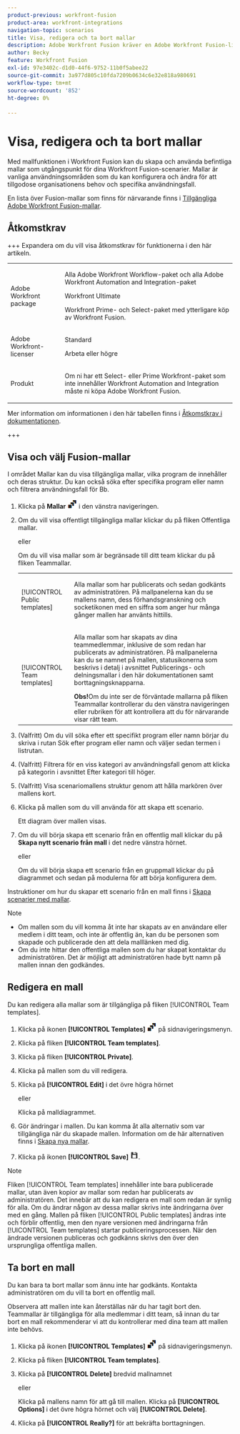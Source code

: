 ```yaml
---
product-previous: workfront-fusion
product-area: workfront-integrations
navigation-topic: scenarios
title: Visa, redigera och ta bort mallar
description: Adobe Workfront Fusion kräver en Adobe Workfront Fusion-licens förutom en Adobe Workfront-licens.
author: Becky
feature: Workfront Fusion
exl-id: 97e3402c-d1d0-44f6-9752-11b0f5abee22
source-git-commit: 3a977d805c10fda7209b0634c6e32e818a980691
workflow-type: tm+mt
source-wordcount: '852'
ht-degree: 0%

---
```


# Visa, redigera och ta bort mallar

Med mallfunktionen i Workfront Fusion kan du skapa och använda befintliga mallar som utgångspunkt för dina Workfront Fusion-scenarier. Mallar är vanliga användningsområden som du kan konfigurera och ändra för att tillgodose organisationens behov och specifika användningsfall.

En lista över Fusion-mallar som finns för närvarande finns i [Tillgängliga Adobe Workfront Fusion-mallar](/help/workfront-fusion/create-and-manage-templates/currently-available-fusion-templates.md).

## Åtkomstkrav

+++ Expandera om du vill visa åtkomstkrav för funktionerna i den här artikeln.

<table style="table-layout:auto">
 <col> 
 <col> 
 <tbody> 
  <tr> 
   <td role="rowheader">Adobe Workfront package</td> 
   <td> <p>Alla Adobe Workfront Workflow-paket och alla Adobe Workfront Automation and Integration-paket</p><p>Workfront Ultimate</p><p>Workfront Prime- och Select-paket med ytterligare köp av Workfront Fusion.</p> </td> 
  </tr> 
  <tr data-mc-conditions=""> 
   <td role="rowheader">Adobe Workfront-licenser</td> 
   <td> <p>Standard</p><p>Arbeta eller högre</p> </td> 
  </tr> 
  <tr> 
   <td role="rowheader">Produkt</td> 
   <td>
   <p>Om ni har ett Select- eller Prime Workfront-paket som inte innehåller Workfront Automation and Integration måste ni köpa Adobe Workfront Fusion.</li></ul>
   </td> 
  </tr>
 </tbody> 
</table>

Mer information om informationen i den här tabellen finns i [Åtkomstkrav i dokumentationen](/help/workfront-fusion/references/licenses-and-roles/access-level-requirements-in-documentation.md).

+++

## Visa och välj Fusion-mallar

I området Mallar kan du visa tillgängliga mallar, vilka program de innehåller och deras struktur. Du kan också söka efter specifika program eller namn och filtrera användningsfall för Bb.

1. Klicka på **Mallar** ![Mallikon](assets/templates-icon.png) i den vänstra navigeringen.
1. Om du vill visa offentligt tillgängliga mallar klickar du på fliken Offentliga mallar.

   eller

   Om du vill visa mallar som är begränsade till ditt team klickar du på fliken Teammallar.



   <table style="table-layout:auto"> 
    <col> 
    <col> 
    <tbody> 
     <tr> 
      <td role="rowheader">[!UICONTROL Public templates]</td> 
      <td> <p> Alla mallar som har publicerats och sedan godkänts av administratören. På mallpanelerna kan du se mallens namn, dess förhandsgranskning och socketikonen med en siffra som anger hur många gånger mallen har använts hittills.</p> </td> 
     </tr> 
     <tr> 
      <td role="rowheader">[!UICONTROL Team templates]</td> 
      <td> <p>Alla mallar som har skapats av dina teammedlemmar, inklusive de som redan har publicerats av administratören. På mallpanelerna kan du se namnet på mallen, statusikonerna som beskrivs i detalj i avsnittet Publicerings- och delningsmallar i den här dokumentationen samt borttagningsknapparna.</p> <b>Obs!</b>Om du inte ser de förväntade mallarna på fliken Teammallar kontrollerar du den vänstra navigeringen eller rubriken för att kontrollera att du för närvarande visar rätt team.</td> 
     </tr> 
    </tbody> 
   </table>
1. (Valfritt) Om du vill söka efter ett specifikt program eller namn börjar du skriva i rutan Sök efter program eller namn och väljer sedan termen i listrutan.
1. (Valfritt) Filtrera för en viss kategori av användningsfall genom att klicka på kategorin i avsnittet Efter kategori till höger.
1. (Valfritt) Visa scenariomallens struktur genom att hålla markören över mallens kort.
1. Klicka på mallen som du vill använda för att skapa ett scenario.

   Ett diagram över mallen visas.

1. Om du vill börja skapa ett scenario från en offentlig mall klickar du på **Skapa nytt scenario från mall** i det nedre vänstra hörnet.

   eller


   Om du vill börja skapa ett scenario från en gruppmall klickar du på diagrammet och sedan på modulerna för att börja konfigurera dem.

Instruktioner om hur du skapar ett scenario från en mall finns i [Skapa scenarier med mallar](/help/workfront-fusion/create-and-manage-templates/create-scenarios-with-fusion-templates.md).



>[!NOTE]
>
>* Om mallen som du vill komma åt inte har skapats av en användare eller medlem i ditt team, och inte är offentlig än, kan du be personen som skapade och publicerade den att dela malllänken med dig.
>* Om du inte hittar den offentliga mallen som du har skapat kontaktar du administratören. Det är möjligt att administratören hade bytt namn på mallen innan den godkändes.

## Redigera en mall

Du kan redigera alla mallar som är tillgängliga på fliken [!UICONTROL Team templates].

1. Klicka på ikonen **[!UICONTROL Templates]** ![Mallar](assets/templates-icon.png) på sidnavigeringsmenyn.
1. Klicka på fliken **[!UICONTROL Team templates]**.
1. Klicka på fliken **[!UICONTROL Private]**.
1. Klicka på mallen som du vill redigera.
1. Klicka på **[!UICONTROL Edit]** i det övre högra hörnet

   eller

   Klicka på malldiagrammet.

1. Gör ändringar i mallen. Du kan komma åt alla alternativ som var tillgängliga när du skapade mallen. Information om de här alternativen finns i [Skapa nya mallar](/help/workfront-fusion/create-and-manage-templates/create-new-fusion-templates.md).
1. Klicka på ikonen **[!UICONTROL Save]** ![Spara &#x200B;](assets/save-icon.png).

>[!NOTE]
>
>Fliken [!UICONTROL Team templates] innehåller inte bara publicerade mallar, utan även kopior av mallar som redan har publicerats av administratören. Det innebär att du kan redigera en mall som redan är synlig för alla. Om du ändrar någon av dessa mallar skrivs inte ändringarna över med en gång. Mallen på fliken [!UICONTROL Public templates] ändras inte och förblir offentlig, men den nyare versionen med ändringarna från [!UICONTROL Team templates] startar publiceringsprocessen. När den ändrade versionen publiceras och godkänns skrivs den över den ursprungliga offentliga mallen.

## Ta bort en mall

Du kan bara ta bort mallar som ännu inte har godkänts. Kontakta administratören om du vill ta bort en offentlig mall.

Observera att mallen inte kan återställas när du har tagit bort den. Teammallar är tillgängliga för alla medlemmar i ditt team, så innan du tar bort en mall rekommenderar vi att du kontrollerar med dina team att mallen inte behövs.

1. Klicka på ikonen **[!UICONTROL Templates]** ![Mallar](assets/templates-icon.png) på sidnavigeringsmenyn.
1. Klicka på fliken **[!UICONTROL Team templates]**.
1. Klicka på **[!UICONTROL Delete]** bredvid mallnamnet

   eller

   Klicka på mallens namn för att gå till mallen. Klicka på **[!UICONTROL Options]** i det övre högra hörnet och välj **[!UICONTROL Delete]**.

1. Klicka på **[!UICONTROL Really?]** för att bekräfta borttagningen.
